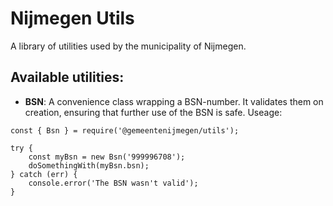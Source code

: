 # Nijmegen Utils

A library of utilities used by the municipality of Nijmegen.

## Available utilities:
- **BSN**: A convenience class wrapping a BSN-number. It validates them on creation, ensuring that further use of the BSN is safe. Useage:

```
const { Bsn } = require('@gemeentenijmegen/utils');

try {
    const myBsn = new Bsn('999996708');
    doSomethingWith(myBsn.bsn);
} catch (err) {
    console.error('The BSN wasn't valid');
}
